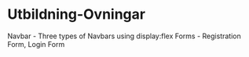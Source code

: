 # Utbildning-Ovningar

Navbar - Three types of Navbars using display:flex
Forms - Registration Form, Login Form
